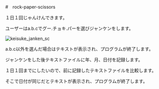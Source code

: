 #　rock-paper-scissors

１日１回じゃんけんできます。

ユーザーはa.b.cでグー.チョキ.パーを選びジャンケンをします。

![keisuke_janken_sc](https://user-images.githubusercontent.com/75941262/102018988-f8f24780-3db3-11eb-8313-195c65100d27.PNG)

a.b.c以外を選んだ場合はテキストが表示され、プログラムが終了します。

ジャンケンをした後テキストファイルに年、月、日付を記録します。

１日１回までにしたいので、前に記録したテキストファイルを比較します。

そこで日付が同じだとテキストが表示され、プログラムが終了します。
